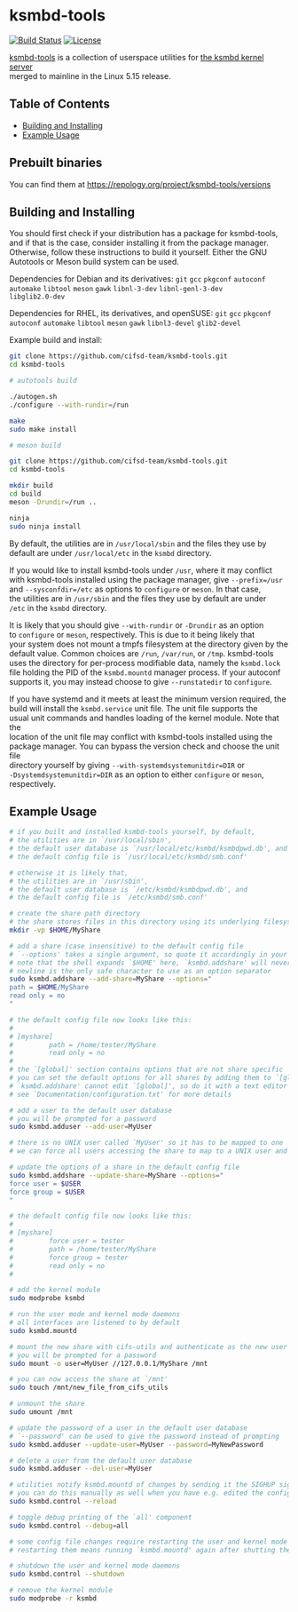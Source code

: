 # ksmbd-tools

[![Build Status](https://app.travis-ci.com/cifsd-team/ksmbd-tools.svg?branch=master)](https://app.travis-ci.com/cifsd-team/ksmbd-tools)
[![License](https://img.shields.io/badge/License-GPL_v2-blue.svg)](https://www.gnu.org/licenses/old-licenses/gpl-2.0.en.html)

[ksmbd-tools](https://github.com/cifsd-team/ksmbd-tools)
is a collection of userspace utilities for
[the ksmbd kernel server](https://www.kernel.org/doc/html/latest/filesystems/cifs/ksmbd.html)  
merged to mainline in the Linux 5.15 release.

## Table of Contents

- [Building and Installing](#building-and-installing)
- [Example Usage](#example-usage)

## Prebuilt binaries

You can find them at https://repology.org/project/ksmbd-tools/versions

## Building and Installing

You should first check if your distribution has a package for ksmbd-tools,  
and if that is the case, consider installing it from the package manager.  
Otherwise, follow these instructions to build it yourself. Either the GNU  
Autotools or Meson build system can be used.

Dependencies for Debian and its derivatives: `git` `gcc` `pkgconf` `autoconf`  
`automake` `libtool` `meson` `gawk` `libnl-3-dev` `libnl-genl-3-dev`  
`libglib2.0-dev`

Dependencies for RHEL, its derivatives, and openSUSE: `git` `gcc` `pkgconf`  
`autoconf` `automake` `libtool` `meson` `gawk` `libnl3-devel` `glib2-devel`

Example build and install:
```sh
git clone https://github.com/cifsd-team/ksmbd-tools.git
cd ksmbd-tools

# autotools build

./autogen.sh
./configure --with-rundir=/run

make
sudo make install

# meson build

git clone https://github.com/cifsd-team/ksmbd-tools.git
cd ksmbd-tools

mkdir build
cd build
meson -Drundir=/run ..

ninja
sudo ninja install
```

By default, the utilities are in `/usr/local/sbin` and the files they use by  
default are under `/usr/local/etc` in the `ksmbd` directory.

If you would like to install ksmbd-tools under `/usr`, where it may conflict  
with ksmbd-tools installed using the package manager, give `--prefix=/usr`  
and `--sysconfdir=/etc` as options to `configure` or `meson`. In that case,  
the utilities are in `/usr/sbin` and the files they use by default are under  
`/etc` in the `ksmbd` directory.

It is likely that you should give `--with-rundir` or `-Drundir` as an option  
to `configure` or `meson`, respectively. This is due to it being likely that  
your system does not mount a tmpfs filesystem at the directory given by the  
default value. Common choices are `/run`, `/var/run`, or `/tmp`. ksmbd-tools  
uses the directory for per-process modifiable data, namely the `ksmbd.lock`  
file holding the PID of the `ksmbd.mountd` manager process. If your autoconf  
supports it, you may instead choose to give `--runstatedir` to `configure`.

If you have systemd and it meets at least the minimum version required, the  
build will install the `ksmbd.service` unit file. The unit file supports the  
usual unit commands and handles loading of the kernel module. Note that the  
location of the unit file may conflict with ksmbd-tools installed using the  
package manager. You can bypass the version check and choose the unit file  
directory yourself by giving `--with-systemdsystemunitdir=DIR` or  
`-Dsystemdsystemunitdir=DIR` as an option to either `configure` or `meson`,  
respectively.

## Example Usage

```sh
# if you built and installed ksmbd-tools yourself, by default,
# the utilities are in `/usr/local/sbin',
# the default user database is `/usr/local/etc/ksmbd/ksmbdpwd.db', and
# the default config file is `/usr/local/etc/ksmbd/smb.conf'

# otherwise it is likely that,
# the utilities are in `/usr/sbin',
# the default user database is `/etc/ksmbd/ksmbdpwd.db', and
# the default config file is `/etc/ksmbd/smb.conf'

# create the share path directory
# the share stores files in this directory using its underlying filesystem
mkdir -vp $HOME/MyShare

# add a share (case insensitive) to the default config file
# `--options' takes a single argument, so quote it accordingly in your shell
# note that the shell expands `$HOME' here, `ksmbd.addshare' will never do it
# newline is the only safe character to use as an option separator
sudo ksmbd.addshare --add-share=MyShare --options="
path = $HOME/MyShare
read only = no
"

# the default config file now looks like this:
#
# [myshare]
#         path = /home/tester/MyShare
#         read only = no
#
# the `[global]' section contains options that are not share specific
# you can set the default options for all shares by adding them to `[global]'
# `ksmbd.addshare' cannot edit `[global]', so do it with a text editor
# see `Documentation/configuration.txt' for more details

# add a user to the default user database
# you will be prompted for a password
sudo ksmbd.adduser --add-user=MyUser

# there is no UNIX user called `MyUser' so it has to be mapped to one
# we can force all users accessing the share to map to a UNIX user and group

# update the options of a share in the default config file
sudo ksmbd.addshare --update-share=MyShare --options="
force user = $USER
force group = $USER
"

# the default config file now looks like this:
#
# [myshare]
#         force user = tester
#         path = /home/tester/MyShare
#         force group = tester
#         read only = no
#

# add the kernel module
sudo modprobe ksmbd

# run the user mode and kernel mode daemons
# all interfaces are listened to by default
sudo ksmbd.mountd

# mount the new share with cifs-utils and authenticate as the new user
# you will be prompted for a password
sudo mount -o user=MyUser //127.0.0.1/MyShare /mnt

# you can now access the share at `/mnt'
sudo touch /mnt/new_file_from_cifs_utils

# unmount the share
sudo umount /mnt

# update the password of a user in the default user database
# `--password' can be used to give the password instead of prompting
sudo ksmbd.adduser --update-user=MyUser --password=MyNewPassword

# delete a user from the default user database
sudo ksmbd.adduser --del-user=MyUser

# utilities notify ksmbd.mountd of changes by sending it the SIGHUP signal
# you can do this manually as well when you have e.g. edited the config file
sudo ksmbd.control --reload

# toggle debug printing of the `all' component
sudo ksmbd.control --debug=all

# some config file changes require restarting the user and kernel mode daemons
# restarting them means running `ksmbd.mountd' again after shutting them down

# shutdown the user and kernel mode daemons
sudo ksmbd.control --shutdown

# remove the kernel module
sudo modprobe -r ksmbd
```
